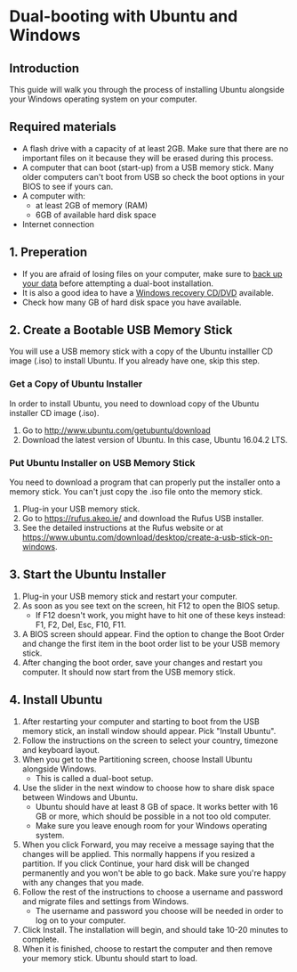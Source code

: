 # Dual-booting with Ubuntu and Windows

## Introduction
This guide will walk you through the process of installing Ubuntu alongside your Windows operating system on your computer. 

## Required materials
* A flash drive with a capacity of at least 2GB. Make sure that there are no important files on it because they will be erased during this process.
* A computer that can boot (start-up) from a USB memory stick. Many older computers can't boot from USB so check the boot options in your BIOS to see if yours can.
* A computer with:
  * at least 2GB of memory (RAM)
  * 6GB of available hard disk space
* Internet connection

## 1. Preperation 
* If you are afraid of losing files on your computer, make sure to [back up your data](https://help.ubuntu.com/community/BackupYourSystem) before attempting a dual-boot installation. 
* It is also a good idea to have a [Windows recovery CD/DVD](https://help.ubuntu.com/community/WindowsRecoveryCd) available.
* Check how many GB of hard disk space you have available.

## 2. Create a Bootable USB Memory Stick
You will use a USB memory stick with a copy of the Ubuntu installler CD image (.iso) to install Ubuntu. If you already have one, skip this step.

### Get a Copy of Ubuntu Installer
In order to install Ubuntu, you need to download copy of the Ubuntu installer CD image (.iso).
1. Go to http://www.ubuntu.com/getubuntu/download
2. Download the latest version of Ubuntu. In this case, Ubuntu 16.04.2 LTS.

### Put Ubuntu Installer on USB Memory Stick
You need to download a program that can properly put the installer onto a memory stick. You can't just copy the .iso file onto the memory stick.
1. Plug-in your USB memory stick.
2. Go to https://rufus.akeo.ie/ and download the Rufus USB installer.
3. See the detailed instructions at the Rufus website or at https://www.ubuntu.com/download/desktop/create-a-usb-stick-on-windows.

## 3. Start the Ubuntu Installer
1. Plug-in your USB memory stick and restart your computer.
2. As soon as you see text on the screen, hit F12 to open the BIOS setup.
    * If F12 doesn't work, you might have to hit one of these keys instead: F1, F2, Del, Esc, F10, F11.
3. A BIOS screen should appear. Find the option to change the Boot Order and change the first item in the boot order list to be your USB memory stick.
4. After changing the boot order, save your changes and restart you computer. It should now start from the USB memory stick.

## 4. Install Ubuntu
1. After restarting your computer and starting to boot from the USB memory stick, an install window should appear. Pick "Install Ubuntu".
2. Follow the instructions on the screen to select your country, timezone and keyboard layout.
3. When you get to the Partitioning screen, choose Install Ubuntu alongside Windows. 
    * This is called a dual-boot setup. 
4. Use the slider in the next window to choose how to share disk space between Windows and Ubuntu. 
    * Ubuntu should have at least 8 GB of space. It works better with 16 GB or more, which should be possible in a not too old computer.
    * Make sure you leave enough room for your Windows operating system.
5. When you click Forward, you may receive a message saying that the changes will be applied. This normally happens if you resized a partition. If you click Continue, your hard disk will be changed permanently and you won't be able to go back. Make sure you're happy with any changes that you made.
6. Follow the rest of the instructions to choose a username and password and migrate files and settings from Windows.
   * The username and password you choose will be needed in order to log on to your computer.
7. Click Install. The installation will begin, and should take 10-20 minutes to complete. 
8. When it is finished, choose to restart the computer and then remove your memory stick. Ubuntu should start to load.

















